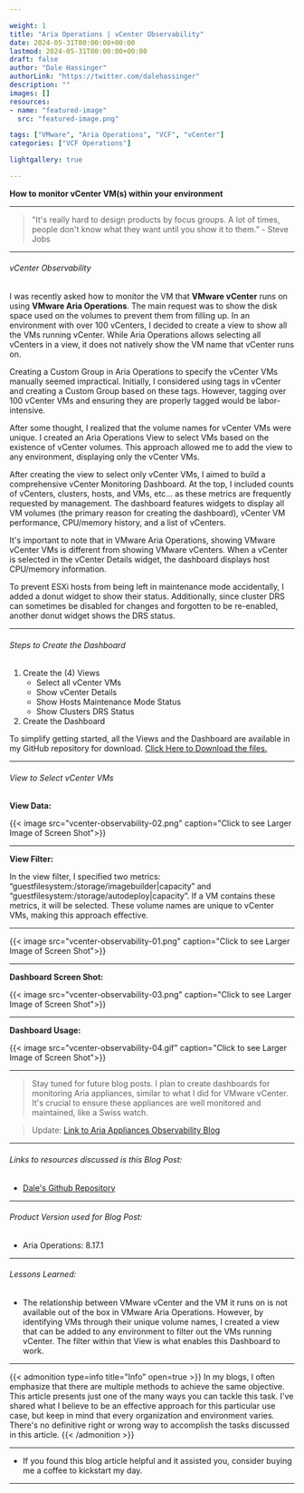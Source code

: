 ```yaml
---

weight: 1
title: "Aria Operations | vCenter Observability"
date: 2024-05-31T00:00:00+00:00
lastmod: 2024-05-31T00:00:00+00:00
draft: false
author: "Dale Hassinger"
authorLink: "https://twitter.com/dalehassinger"
description: ""
images: []
resources:
- name: "featured-image"
  src: "featured-image.png"

tags: ["VMware", "Aria Operations", "VCF", "vCenter"]
categories: ["VCF Operations"]

lightgallery: true

---
```


**How to monitor vCenter VM(s) within your environment**

<!--more-->

---

>"It's really hard to design products by focus groups. A lot of times, people don't know what they want until you show it to them.” - Steve Jobs

---

###### vCenter Observability

I was recently asked how to monitor the VM that **VMware vCenter** runs on using **VMware Aria Operations**. The main request was to show the disk space used on the volumes to prevent them from filling up. In an environment with over 100 vCenters, I decided to create a view to show all the VMs running vCenter. While Aria Operations allows selecting all vCenters in a view, it does not natively show the VM name that vCenter runs on.  

Creating a Custom Group in Aria Operations to specify the vCenter VMs manually seemed impractical. Initially, I considered using tags in vCenter and creating a Custom Group based on these tags. However, tagging over 100 vCenter VMs and ensuring they are properly tagged would be labor-intensive.  

After some thought, I realized that the volume names for vCenter VMs were unique. I created an Aria Operations View to select VMs based on the existence of vCenter volumes. This approach allowed me to add the view to any environment, displaying only the vCenter VMs.  

After creating the view to select only vCenter VMs, I aimed to build a comprehensive vCenter Monitoring Dashboard. At the top, I included counts of vCenters, clusters, hosts, and VMs, etc… as these metrics are frequently requested by management. The dashboard features widgets to display all VM volumes (the primary reason for creating the dashboard), vCenter VM performance, CPU/memory history, and a list of vCenters. 

It's important to note that in VMware Aria Operations, showing VMware vCenter VMs is different from showing VMware vCenters. When a vCenter is selected in the vCenter Details widget, the dashboard displays host CPU/memory information.

To prevent ESXi hosts from being left in maintenance mode accidentally, I added a donut widget to show their status. Additionally, since cluster DRS can sometimes be disabled for changes and forgotten to be re-enabled, another donut widget shows the DRS status.

---

###### Steps to Create the Dashboard  

1. Create the (4) Views  
   * Select all vCenter VMs  
   * Show vCenter Details  
   * Show Hosts Maintenance Mode Status  
   * Show Clusters DRS Status  
2. Create the Dashboard

To simplify getting started, all the Views and the Dashboard are available in my GitHub repository for download. [Click Here to Download the files.](https://github.com/dalehassinger/unlocking-the-potential/tree/main/VMware-Aria-Operations/Dashboards/vCenter-Observability)  

---

###### View to Select vCenter VMs

**View Data:**

{{< image src="vcenter-observability-02.png" caption="Click to see Larger Image of Screen Shot">}}  

---

**View Filter:**

In the view filter, I specified two metrics: “guestfilesystem:/storage/imagebuilder|capacity” and “guestfilesystem:/storage/autodeploy|capacity”. If a VM contains these metrics, it will be selected. These volume names are unique to vCenter VMs, making this approach effective.  

---

{{< image src="vcenter-observability-01.png" caption="Click to see Larger Image of Screen Shot">}}  

---

**Dashboard Screen Shot:**

{{< image src="vcenter-observability-03.png" caption="Click to see Larger Image of Screen Shot">}}  

---

**Dashboard Usage:**

{{< image src="vcenter-observability-04.gif" caption="Click to see Larger Image of Screen Shot">}}  

---
> Stay tuned for future blog posts. I plan to create dashboards for monitoring Aria appliances, similar to what I did for VMware vCenter. It's crucial to ensure these appliances are well monitored and maintained, like a Swiss watch.  

> Update: [Link to Aria Appliances Observability Blog](https://www.vcrocs.info/aria-appliances-observability/)  

---

###### Links to resources discussed is this Blog Post: 
* [Dale's Github Repository](https://github.com/dalehassinger/unlocking-the-potential/tree/main/VMware-Aria-Operations/Dashboards/vCenter-Observability)  

---

###### Product Version used for Blog Post:
* Aria Operations: 8.17.1  

---

###### Lessons Learned:
* The relationship between VMware vCenter and the VM it runs on is not available out of the box in VMware Aria Operations. However, by identifying VMs through their unique volume names, I created a view that can be added to any environment to filter out the VMs running vCenter. The filter within that View is what enables this Dashboard to work.

---

{{< admonition type=info title="Info" open=true >}}
In my blogs, I often emphasize that there are multiple methods to achieve the same objective. This article presents just one of the many ways you can tackle this task. I've shared what I believe to be an effective approach for this particular use case, but keep in mind that every organization and environment varies. There's no definitive right or wrong way to accomplish the tasks discussed in this article.
{{< /admonition >}}

---

* If you found this blog article helpful and it assisted you, consider buying me a coffee to kickstart my day.  

<center>
<script type="text/javascript" src="https://cdnjs.buymeacoffee.com/1.0.0/button.prod.min.js" data-name="bmc-button" data-slug="dalehassinger" data-color="#FFDD00" data-emoji=""  data-font="Cookie" data-text="Buy me a coffee" data-outline-color="#000000" data-font-color="#000000" data-coffee-color="#ffffff" ></script>
</center>

---





